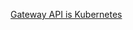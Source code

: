 
[Gateway API is Kubernetes ](https://gateway-api.sigs.k8s.io/#:~:text=Gateway%20API%20is%20an%20interface,to%20instantiate%20and%20its%20configuration.)
